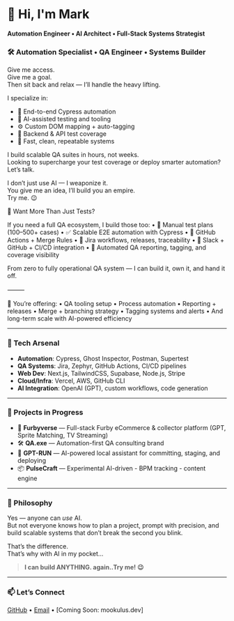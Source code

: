 # 👋 Hi, I'm Mark

**Automation Engineer • AI Architect • Full-Stack Systems Strategist**
### 🛠️ Automation Specialist • QA Engineer • Systems Builder

Give me access.  
Give me a goal.  
Then sit back and relax — I’ll handle the heavy lifting.

I specialize in:
- 🔁 End-to-end Cypress automation
- 🧠 AI-assisted testing and tooling
- ⚙️ Custom DOM mapping + auto-tagging
- 🧪 Backend & API test coverage
- 🚀 Fast, clean, repeatable systems

I build scalable QA suites in hours, not weeks.  
Looking to supercharge your test coverage or deploy smarter automation?  
Let’s talk.

I don’t just use AI — I weaponize it.  
You give me an idea, I’ll build you an empire.  
Try me. 😉

🧱 Want More Than Just Tests?

If you need a full QA ecosystem, I build those too:
	•	🧪 Manual test plans (100–500+ cases)
	•	✅ Scalable E2E automation with Cypress
	•	🧰 GitHub Actions + Merge Rules
	•	🧩 Jira workflows, releases, traceability
	•	🔄 Slack + GitHub + CI/CD integration
	•	🚀 Automated QA reporting, tagging, and coverage visibility

From zero to fully operational QA system — I can build it, own it, and hand it off.

⸻

🔧 You’re offering:
	•	QA tooling setup
	•	Process automation
	•	Reporting + releases
	•	Merge + branching strategy
	•	Tagging systems and alerts
	•	And long-term scale with AI-powered efficiency

---

### 🧰 Tech Arsenal
- **Automation**: Cypress, Ghost Inspector, Postman, Supertest
- **QA Systems**: Jira, Zephyr, GitHub Actions, CI/CD pipelines
- **Web Dev**: Next.js, TailwindCSS, Supabase, Node.js, Stripe
- **Cloud/Infra**: Vercel, AWS, GitHub CLI
- **AI Integration**: OpenAI (GPT), custom workflows, code generation

---

### 🚀 Projects in Progress
- 🧸 **Furbyverse** — Full-stack Furby eCommerce & collector platform (GPT, Sprite Matching, TV Streaming)
- 🛠 **QA.exe** — Automation-first QA consulting brand
- 🔐 **GPT-RUN** — AI-powered local assistant for committing, staging, and deploying
- 📦 **PulseCraft** — Experimental AI-driven - BPM tracking - content engine

---

### 🧠 Philosophy
Yes — anyone can *use* AI.  
But not everyone knows how to plan a project, prompt with precision, and build scalable systems that don’t break the second you blink.

That’s the difference.  
That’s why with AI in my pocket...  
> **I can build ANYTHING. again..Try me! 😉**

---

### 📫 Let’s Connect
[GitHub](https://github.com/realmookulus) • [Email](mailto:mrosenthal@live.com) • [Coming Soon: mookulus.dev]
